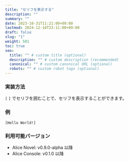 ```yaml
---
title: "セリフを表示する"
description: ""
summary: ""
date: 2023-10-31T11:21:00+09:00
lastmod: 2024-12-16T23:11:00+09:00
draft: false
slug: "1"
weight: 501
toc: true
seo:
  title: "" # custom title (optional)
  description: "" # custom description (recommended)
  canonical: "" # custom canonical URL (optional)
  robots: "" # custom robot tags (optional)
---
```


### 実装方法

`[` `]` でセリフを囲むことで、セリフを表示することができます。

### 例

```anov
[Hello World!]
```

### 利用可能バージョン

- Alice Novel: v0.9.0-alpha 以降
- Alice Console: v0.1.0 以降
